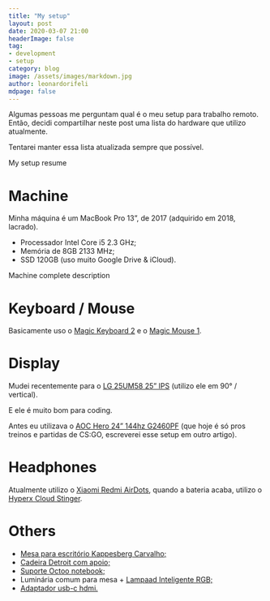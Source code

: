```yaml
---
title: "My setup"
layout: post
date: 2020-03-07 21:00
headerImage: false
tag:
- development
- setup
category: blog
image: /assets/images/markdown.jpg
author: leonardorifeli
mdpage: false
---
```


Algumas pessoas me perguntam qual é o meu setup para trabalho remoto. Então, decidi compartilhar neste post uma lista do hardware que utilizo atualmente.

Tentarei manter essa lista atualizada sempre que possível.

My setup resume

# Machine

Minha máquina é um MacBook Pro 13”, de 2017 (adquirido em 2018, lacrado).

- Processador Intel Core i5 2.3 GHz;
- Memória de 8GB 2133 MHz;
- SSD 120GB (uso muito Google Drive & iCloud).

Machine complete description

# Keyboard / Mouse

Basicamente uso o [Magic Keyboard 2](https://www.amazon.com/s/ref=as_li_ss_tl?k=magic+keyboard+2&ref=nb_sb_noss&linkCode=sl2&tag=carlbeck-20&linkId=ca8ee9107678c7f648980af39fdfa0a0&language=en_US) e o [Magic Mouse 1](https://informatica.mercadolivre.com.br/magic-mouse-1-apple-acessorios?matt_tool=84730215&matt_word=Default_URL_MLB&gclid=CjwKCAjw4871BRAjEiwAbxXi2z3YR65iPmi2YdwoUsCrsh5-nTbnCnA8oyB16kCaVsa-k4aasKBfExoCm4EQAvD_BwE).

# Display

Mudei recentemente para o [LG  25UM58 25” IPS](https://www.magazineluiza.com.br/monitor-para-pc-lg-25um58-25-led-full-hd-2-hdmi-ips/p/216411800/in/mogm/?&utm_source=google&utm_medium=pla&utm_campaign=&force=10&partner_id=4651&1=1&seller_id=magazineluiza&product_group_id=320285090761&ad_group_id=12602793504&gclid=CjwKCAjw4871BRAjEiwAbxXi23Fzc1B6HV9XFJHY3qD2Z-o1zAysegUpkp5q-m5RE5XOLQbZLGONWBoChhoQAvD_BwE) (utilizo ele em 90° / vertical).

E ele é muito bom para coding.

Antes eu utilizava o [AOC Hero 24” 144hz G2460PF](https://www.americanas.com.br/produto/127018401/monitor-gamer-led-24-1ms-144hz-full-hd-freesync-widescreen-profissional-g2460pf-aoc?WT.srch=1&acc=e789ea56094489dffd798f86ff51c7a9&epar=bp_pl_00_go_pla_bb_todas_geral_apostas&gclid=CjwKCAjw4871BRAjEiwAbxXi23SB1UkCD_7jSOTMOMaqD6iXrt-PQ4CKYPErTku8Np1TAtBgD8A8_BoCUGoQAvD_BwE&i=5d04610649f937f62544fcba&o=57d371e2eec3dfb1f8a0d986&opn=YSMESP&sellerid=32352538000151&wt.srch=1) (que hoje é só pros treinos e partidas de CS:GO, escreverei esse setup em outro artigo).

# Headphones

Atualmente utilizo o [Xiaomi Redmi AirDots](https://www.amazon.com.br/Xiaomi-Redmi-AirDots-Bluetooth-5-0/dp/B07YH11S29/ref=asc_df_B07YH11S29/?tag=googleshopp00-20&linkCode=df0&hvadid=379736569365&hvpos=&hvnetw=g&hvrand=859735933748963930&hvpone=&hvptwo=&hvqmt=&hvdev=c&hvdvcmdl=&hvlocint=&hvlocphy=1001706&hvtargid=pla-854138526459&psc=1), quando a bateria acaba, utilizo o [Hyperx Cloud Stinger](https://www.amazon.com.br/Headset-Stinger-HyperX-Microfones-ouvido/dp/B01M1EEUGL/ref=asc_df_B01M1EEUGL/?tag=googleshopp00-20&linkCode=df0&hvadid=379816334777&hvpos=&hvnetw=g&hvrand=14867907586836479329&hvpone=&hvptwo=&hvqmt=&hvdev=c&hvdvcmdl=&hvlocint=&hvlocphy=1001706&hvtargid=pla-382776619864&psc=1).

# Others

- [Mesa para escritório Kappesberg Carvalho;](https://www.madeiramadeira.com.br/mesa-para-escritorio-diretor-150cm-office-kappesberg-184537.html?origem=pla-184537&utm_source=google&utm_medium=cpc&utm_content=mesas-para-escritorio&utm_term=184537&gclid=CjwKCAjw4871BRAjEiwAbxXi26kKrUH9FrxjsgKgqbRkaTRHnNGh1qMbgB7AvNCO7vvx-tVJMhs_lRoCihUQAvD_BwE)
- [Cadeira Detroit com apoio;](https://www.madeiramadeira.com.br/cadeira-giratoria-presidente-detroit-com-apoio-de-cabeca-encosto-em-tela-e-assento-em-espuma-1239011.html?origem=pla-1239011&utm_source=google&utm_medium=cpc&utm_content=cadeiras-para-escritorio-810&utm_term=1239011&gclid=CjwKCAjw4871BRAjEiwAbxXi26TO9E4mm0SxsBnTIyupgk4J--xb7VvjlcWm-sLxiRNLXNcjh_cUnhoC1MkQAvD_BwE)
- [Suporte Octoo notebook;](https://www.kabum.com.br/produto/77451/suporte-octoo-uptable-p-notebook-v2-?gclid=CjwKCAjw4871BRAjEiwAbxXi2zGPISpDtLtKw6aO7bqBSxhiK4nudFd915sOgPMCnPBEWsp5Yy7qrhoC1M4QAvD_BwE)
- Luminária comum para mesa + [Lampaad Inteligente RGB;](https://www.amazon.com.br/Lampada-Inteligente-Regulavel-Comando-Google/dp/B07QMF4ZMY/ref=asc_df_B07QMF4ZMY/?tag=googleshopp00-20&linkCode=df0&hvadid=379815179705&hvpos=&hvnetw=g&hvrand=14677408745468426706&hvpone=&hvptwo=&hvqmt=&hvdev=c&hvdvcmdl=&hvlocint=&hvlocphy=1001706&hvtargid=pla-875981480822&psc=1)
- [Adaptador usb-c hdmi.](https://www.apple.com/br/shop/product/MUF82AM/A/adaptador-de-usb-c-para-av-digital-multiporta?fnode=8c6ad5f772855c621693a04688d2c5d8e422072cd276e1f7ddf037d6d33f828f4599900f68b9bf401de3e99697c4c704628c5adefca13d0080583e6134d5d300cdc3be45bfa0b596ca782a4d46d60f9568bedeada9c35a2ab5ed03216170521a)